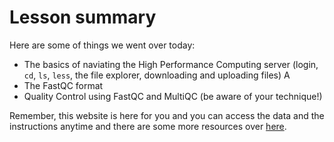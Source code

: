 # Lesson summary

Here are some of things we went over today:
* The basics of naviating the High Performance Computing server (login, `cd`, `ls`, `less`, the file explorer, downloading and uploading files) A
* The FastQC format 
* Quality Control using FastQC and MultiQC (be aware of your technique!)

Remember, this website is here for you and you can access the data and the instructions anytime and there are some more resources over [here](resources.md).
